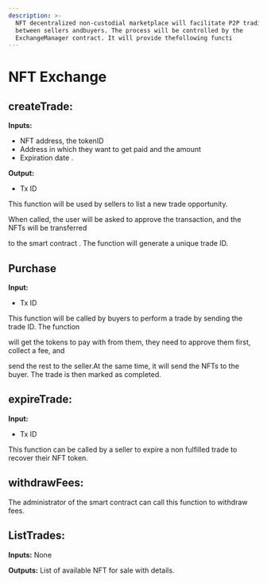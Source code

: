 ```yaml
---
description: >-
  NFT decentralized non-custodial marketplace will facilitate P2P trading
  between sellers andbuyers. The process will be controlled by the
  ExchangeManager contract. It will provide thefollowing functi
---
```


# NFT Exchange

## createTrade:

**Inputs:**

* NFT address, the tokenID
* Address in which they want to get paid and the amount
* Expiration date .

**Output:**

* Tx ID

This function will be used by sellers to list a new trade opportunity.

When called, the user will be asked to approve the transaction, and the NFTs will be transferred

to the smart contract . The function will generate a unique trade ID.

## Purchase

**Input:**

* Tx ID

This function will be called by buyers to perform a trade by sending the trade ID. The function

will get the tokens to pay with from them, they need to approve them first, collect a fee, and

send the rest to the seller.At the same time, it will send the NFTs to the buyer. The trade is then marked as completed.

## expireTrade:

**Input:**

* Tx ID

This function can be called by a seller to expire a non fulfilled trade to recover their NFT token.

## withdrawFees:

The administrator of the smart contract can call this function to withdraw fees.

## ListTrades:

**Inputs:** None

**Outputs:** List of available NFT for sale with details.

